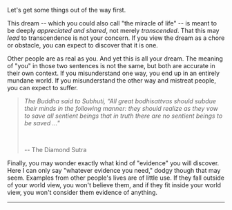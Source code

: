 

Let's get some things out of the way first.

This dream -- which you could also call "the miracle of life" -- is meant to
be deeply *appreciated and shared*, not merely *transcended*. That this may
*lead* to transcendence is not your concern. If you view the dream as a chore
or obstacle, you can expect to discover that it is one.

Other people are as real as you. And yet this is all your dream. The meaning
of "you" in those two sentences is not the same, but both are accurate in their
own context. If you misunderstand one way, you end up in an entirely mundane
world. If you misunderstand the other way and mistreat people, you can expect
to suffer.

> *The Buddha said to Subhuti, “All great bodhisattvas should subdue
their minds in the following manner: they should realize as they vow
to save all sentient beings that in truth there are no sentient beings
to be saved ..."*
>
> &nbsp;
>
> -- The Diamond Sutra

Finally, you may wonder exactly what kind of "evidence" you will discover. Here
I can only say "whatever evidence you need," dodgy though that may seem.
Examples from other people's lives are of little use. If they fall outside of
your world view, you won't believe them, and if they fit inside your world view,
you won't consider them evidence of anything.

---


